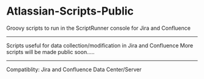 # Atlassian-Scripts-Public
Groovy scripts to run in the ScriptRunner console for Jira and Confluence
**************************
Scripts useful for data collection/modification in Jira and Confluence
More scripts will be made public soon.....
**************************
Compatiblity: Jira and Confluence Data Center/Server
